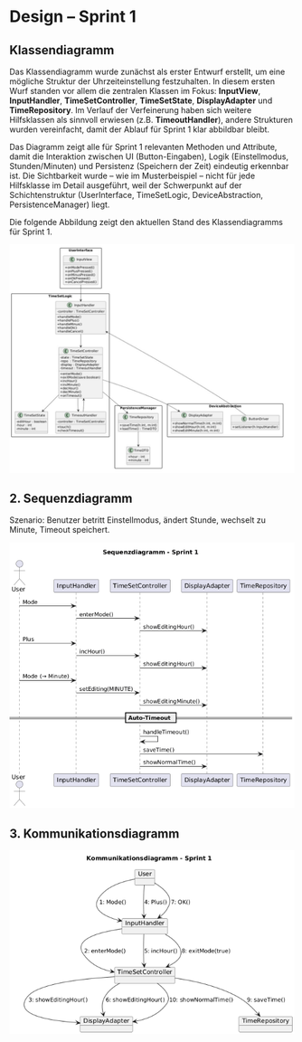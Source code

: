 # Design – Sprint 1

## Klassendiagramm

Das Klassendiagramm wurde zunächst als erster Entwurf erstellt, um eine mögliche Struktur der Uhrzeiteinstellung festzuhalten. In diesem ersten Wurf standen vor allem die zentralen Klassen im Fokus: **InputView**, **InputHandler**, **TimeSetController**, **TimeSetState**, **DisplayAdapter** und **TimeRepository**. Im Verlauf der Verfeinerung haben sich weitere Hilfsklassen als sinnvoll erwiesen (z.B. **TimeoutHandler**), andere Strukturen wurden vereinfacht, damit der Ablauf für Sprint 1 klar abbildbar bleibt.

Das Diagramm zeigt alle für Sprint 1 relevanten Methoden und Attribute, damit die Interaktion zwischen UI (Button-Eingaben), Logik (Einstellmodus, Stunden/Minuten) und Persistenz (Speichern der Zeit) eindeutig erkennbar ist. Die Sichtbarkeit wurde – wie im Musterbeispiel – nicht für jede Hilfsklasse im Detail ausgeführt, weil der Schwerpunkt auf der Schichtenstruktur (UserInterface, TimeSetLogic, DeviceAbstraction, PersistenceManager) liegt.

Die folgende Abbildung zeigt den aktuellen Stand des Klassendiagramms für Sprint 1.



![Klassendiagramm Sprint 1](../../referenziert/Design/ClassDiagramm_Sprint1.jpg) 


## 2. Sequenzdiagramm

Szenario: Benutzer betritt Einstellmodus, ändert Stunde, wechselt zu Minute, Timeout speichert.

![Sequenzdiagramm Sprint 1](./Sequenzdiagramm_Sprint1.png)

## 3. Kommunikationsdiagramm

![Kommunikationsdiagramm Sprint 1](./Kommunikationsdiagramm_Sprint1.png)



